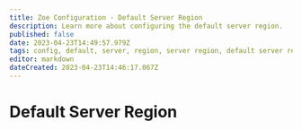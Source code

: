 ```yaml
---
title: Zoe Configuration - Default Server Region
description: Learn more about configuring the default server region.
published: false
date: 2023-04-23T14:49:57.979Z
tags: config, default, server, region, server region, default server region, general settings
editor: markdown
dateCreated: 2023-04-23T14:46:17.067Z
---
```


# Default Server Region